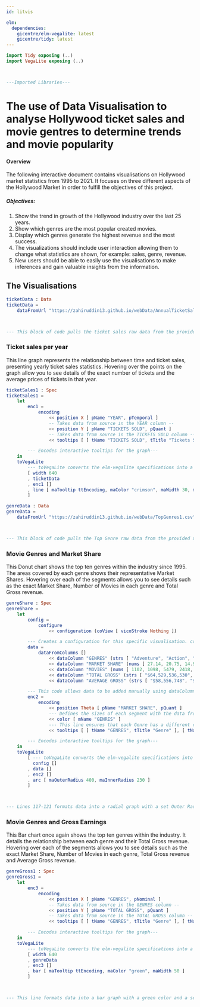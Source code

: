 ```yaml
---
id: litvis

elm:
  dependencies:
    gicentre/elm-vegalite: latest
    gicentre/tidy: latest
---
```


```elm {l=hidden}
import Tidy exposing (..)
import VegaLite exposing (..)



---Imported Libraries---
```

# The use of Data Visualisation to analyse Hollywood ticket sales and movie gentres to determine trends and movie popularity

#### Overview

The following interactive document contains visualisations on Hollywood market statistics from 1995 to 2021. It focuses on three different aspects of the Hollywood Market in order to fulfill the objectives of this project.

##### Objectives:

1. Show the trend in growth of the Hollywood industry over the last 25 years.
2. Show which genres are the most popular created movies.
3. Display which genres generate the highest revenue and the most success.
4. The visualizations should include user interaction allowing them to change what statistics are shown, for example: sales, genre, revenue.
5. New users should be able to easily use the visualisations to make inferences and gain valuable insights from the information.

## The Visualisations

```elm {l=hidden}
ticketData : Data
ticketData =
    dataFromUrl "https://zahiruddin13.github.io/webData/AnnualTicketSales1.csv" []



--- This block of code pulls the ticket sales raw data from the provided url where it is stored.---
```

### Ticket sales per year

This line graph represents the relationship between time and ticket sales, presenting yearly ticket sales statistics. Hovering over the points on the graph allow you to see details of the exact number of tickets and the average prices of tickets in that year.

```elm {v interactive highlight = 13}
ticketSales1 : Spec
ticketSales1 =
    let
        enc1 =
            encoding
                << position X [ pName "YEAR", pTemporal ]
                -- Takes data from source in the YEAR column --
                << position Y [ pName "TICKETS SOLD", pQuant ]
                -- Takes data from source in the TICKETS SOLD column --
                << tooltips [ [ tName "TICKETS SOLD", tTitle "Tickets Sold" ], [ tName "AVERAGE TICKET PRICE", tTitle "Average Ticket Price" ] ]

        --- Encodes interactive tooltips for the graph---
    in
    toVegaLite
        --- toVegaLite converts the elm-vegalite specifications into a single JSON object that can be passed to Vega-lite for graphics generation.
        [ width 640
        , ticketData
        , enc1 []
        , line [ maTooltip ttEncoding, maColor "crimson", maWidth 30, maPoint (pmMarker [ maColor "red" ]) ] --- This line formats data into a line graph with a Crimson color and red points. It also enables the tooltips.
        ]
```

```elm {l=hidden}
genreData : Data
genreData =
    dataFromUrl "https://zahiruddin13.github.io/webData/TopGenres1.csv" []



--- This block of code pulls the Top Genre raw data from the provided url where it is stored.---
```

### Movie Genres and Market Share

This Donut chart shows the top ten genres within the industry since 1995. The areas covered by each genre shows their representative Market Shares.
Hovering over each of the segments allows you to see details such as the exact Market Share, Number of Movies in each genre and Total Gross revenue.

```elm {v interactive highlight = 13}
genreShare : Spec
genreShare =
    let
        config =
            configure
                << configuration (coView [ vicoStroke Nothing ])

        --- Creates a configuration for this specific visualisation. coView configures the default style and vicoStroke defines the default color.
        data =
            dataFromColumns []
                << dataColumn "GENRES" (strs [ "Adventure", "Action", "Drama", "Comedy", "Thriller/Suspense", "Horror", "Romantic Comedy", "Musical", "Documentary", "Black Comedy" ])
                << dataColumn "MARKET SHARE" (nums [ 27.14, 20.75, 14.97, 14.17, 8.33, 5.65, 4.41, 1.81, 1.06, 0.92 ])
                << dataColumn "MOVIES" (nums [ 1102, 1098, 5479, 2418, 1186, 716, 630, 201, 2415, 213 ])
                << dataColumn "TOTAL GROSS" (strs [ "$64,529,536,530", "$49,339,974,493", "$35,586,177,269", "$33,687,992,318", "$19,810,201,102", "$13,430,378,699", "$10,480,124,374", "$4,293,988,317", "$2,519,513,142", "$2,185,433,323" ])
                << dataColumn "AVERAGE GROSS" (strs [ "$58,556,748", "$44,936,224", "$6,495,013", "$13,932,172", "$16,703,374", "$18,757,512", "$16,635,118", "$21,363,126", "$1,043,277", "$10,260,250" ])

        --- This code allows data to be added manually using dataColumn. This creates lists of specified data. "nums" specifies number data and "strs" specifies strings. The decision to manually include the data for this graph was due to format issues with the data provided in the csv files.
        enc2 =
            encoding
                << position Theta [ pName "MARKET SHARE", pQuant ]
                --- Defines the sizes of each segment with the data from MARKET SHARE.
                << color [ mName "GENRES" ]
                --- This line ensures that each Genre has a different color.
                << tooltips [ [ tName "GENRES", tTitle "Genre" ], [ tName "MARKET SHARE", tTitle "Market Share" ], [ tName "MOVIES", tTitle "Number of Movies" ], [ tName "TOTAL GROSS", tTitle "Total Gross" ] ]

        --- Encodes interactive tooltips for the graph---
    in
    toVegaLite
        [ --- toVegaLite converts the elm-vegalite specifications into a single JSON object that can be passed to Vega-lite for graphics generation.
          config []
        , data []
        , enc2 []
        , arc [ maOuterRadius 400, maInnerRadius 230 ]
        ]



--- Lines 117-121 formats data into a radial graph with a set Outer Radius size and Inner Radius size. The inner radius defines the hole in the middle, making this a donut chart. This line also enables the tooltips.
```

### Movie Genres and Gross Earnings

This Bar chart once again shows the top ten genres within the industry. It details the relationship between each genre and their Total Gross revenue.
Hovering over each of the segments allows you to see details such as the exact Market Share, Number of Movies in each genre, Total Gross revenue and Average Gross revenue.

```elm {v interactive highlight = 13}
genreGross1 : Spec
genreGross1 =
    let
        enc3 =
            encoding
                << position X [ pName "GENRES", pNominal ]
                -- Takes data from source in the GENRES column --
                << position Y [ pName "TOTAL GROSS", pQuant ]
                -- Takes data from source in the TOTAL GROSS column --
                << tooltips [ [ tName "GENRES", tTitle "Genre" ], [ tName "MARKET SHARE", tTitle "Market Share (%)" ], [ tName "MOVIES", tTitle "Number of Movies" ], [ tName "TOTAL GROSS", tTitle "Total Gross ($)" ], [ tName "AVERAGE GROSS", tTitle "Average Gross ($)" ] ]

        --- Encodes interactive tooltips for the graph---
    in
    toVegaLite
        --- toVegaLite converts the elm-vegalite specifications into a single JSON object that can be passed to Vega-lite for graphics generation.
        [ width 640
        , genreData
        , enc3 []
        , bar [ maTooltip ttEncoding, maColor "green", maWidth 50 ]
        ]



--- This line formats data into a bar graph with a green color and a set width. It also enables the tooltips.
```
